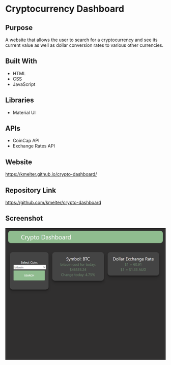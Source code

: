# Cryptocurrency Dashboard

## Purpose
A website that allows the user to search for a cryptocurrency and see its current value as well as dollar conversion rates to various other currencies.

## Built With
* HTML
* CSS
* JavaScript

## Libraries
* Material UI

## APIs
* CoinCap API
* Exchange Rates API

## Website
https://kmelter.github.io/crypto-dashboard/

## Repository Link
https://github.com/kmelter/crypto-dashboard

## Screenshot
![Alt text](./assets/kmelter.github.io_crypto-dashboard_%20(1).png)